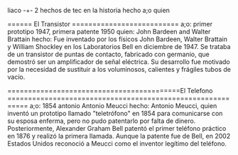 liaco
-+-
2 hechos de tec en la historia
hecho a;o quien

====== El Transistor ==========================
a;o: primer prototipo 1947, primera patente 1950
quien: John Bardeen and Walter
Brattain 
hecho: Fue inventado por los físicos John Bardeen, Walter Brattain y William Shockley en los Laboratorios Bell en diciembre de 1947. Se trataba de un transistor de puntas de contacto, fabricado con germanio, que demostró ser un amplificador de señal eléctrica. Su desarrollo fue motivado por la necesidad de sustituir a los voluminosos, calientes y frágiles tubos de vacío. 

==========================================El Telefono ===========================================================
a;o: 1854
antonio Antonio Meucci
hecho: Antonio Meucci, quien inventó un prototipo llamado "teletrófono" en 1854 para comunicarse con su esposa enferma, pero no pudo patentarlo por falta de dinero.  Posteriormente, Alexander Graham Bell patentó el primer teléfono práctico en 1876 y realizó la primera llamada. Aunque la patente fue de Bell, en 2002 Estados Unidos reconoció a Meucci como el inventor legítimo del teléfono. 